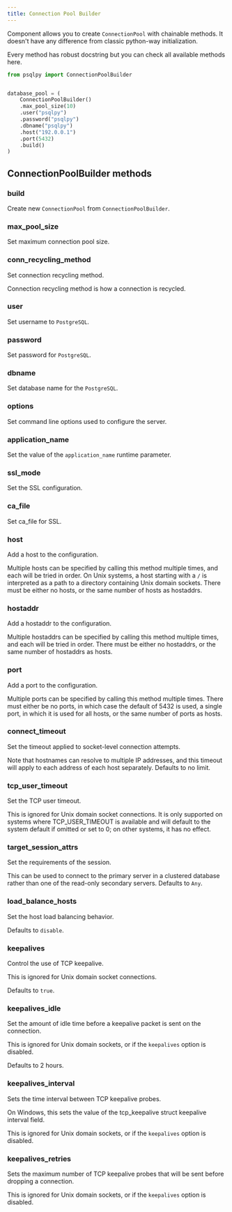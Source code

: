 ```yaml
---
title: Connection Pool Builder
---
```


Component allows you to create `ConnectionPool` with chainable methods. It doesn't have any difference from classic python-way initialization.

Every method has robust docstring but you can check all available methods here.

```python
from psqlpy import ConnectionPoolBuilder


database_pool = (
    ConnectionPoolBuilder()
    .max_pool_size(10)
    .user("psqlpy")
    .password("psqlpy")
    .dbname("psqlpy")
    .host("192.0.0.1")
    .port(5432)
    .build()
)
```

## ConnectionPoolBuilder methods

### build
Create new `ConnectionPool` from `ConnectionPoolBuilder`.

### max_pool_size
Set maximum connection pool size.

### conn_recycling_method
Set connection recycling method.

Connection recycling method is how a connection is recycled.

### user
Set username to `PostgreSQL`.

### password
Set password for `PostgreSQL`.

### dbname
Set database name for the `PostgreSQL`.

### options
Set command line options used to configure the server.

### application_name
Set the value of the `application_name` runtime parameter.

### ssl_mode
Set the SSL configuration.

### ca_file
Set ca_file for SSL.

### host
Add a host to the configuration.

Multiple hosts can be specified by calling this method multiple times,
and each will be tried in order.
On Unix systems, a host starting with a `/` is interpreted
as a path to a directory containing Unix domain sockets.
There must be either no hosts,
or the same number of hosts as hostaddrs.

### hostaddr
Add a hostaddr to the configuration.

Multiple hostaddrs can be specified by calling
this method multiple times, and each will be tried in order.
There must be either no hostaddrs,
or the same number of hostaddrs as hosts.

### port
Add a port to the configuration.

Multiple ports can be specified by calling this method multiple times.
There must either be no ports,
in which case the default of 5432 is used,
a single port, in which it is used for all hosts,
or the same number of ports as hosts.

### connect_timeout
Set the timeout applied to socket-level connection attempts.

Note that hostnames can resolve to multiple IP addresses,
and this timeout will apply to each address of each
host separately. Defaults to no limit.

### tcp_user_timeout
Set the TCP user timeout.

This is ignored for Unix domain socket connections.
It is only supported on systems where TCP_USER_TIMEOUT is available
and will default to the system default if omitted or set to 0;
on other systems, it has no effect.

### target_session_attrs
Set the requirements of the session.

This can be used to connect to the primary server in a
clustered database rather than one of the read-only
secondary servers. Defaults to `Any`.

### load_balance_hosts
Set the host load balancing behavior.

Defaults to `disable`.

### keepalives
Control the use of TCP keepalive.

This is ignored for Unix domain socket connections.

Defaults to `true`.

### keepalives_idle
Set the amount of idle time before a keepalive packet is sent on the connection.

This is ignored for Unix domain sockets,
or if the `keepalives` option is disabled.

Defaults to 2 hours.

### keepalives_interval
Sets the time interval between TCP keepalive probes.

On Windows, this sets the value of the
tcp_keepalive struct keepalive interval field.

This is ignored for Unix domain sockets,
or if the `keepalives` option is disabled.

### keepalives_retries
Sets the maximum number of TCP keepalive probes that will be sent before dropping a connection.

This is ignored for Unix domain sockets, or if the `keepalives` option is disabled.